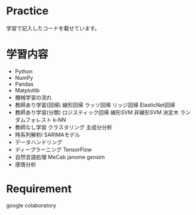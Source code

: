 # Practice
 
学習で記入したコードを載せています。

# 学習内容

* Python
* NumPy
* Pandas
* Matplotlib
* 機械学習の流れ
* 教師あり学習(回帰)
  線形回帰
  ラッソ回帰
  リッジ回帰
  ElasticNet回帰
* 教師あり学習(分類)
  ロジスティック回帰
  線形SVM
  非線形SVM
  決定木
  ランダムフォレスト
  k-NN
* 教師なし学習
  クラスタリング
  主成分分析
* 時系列解析Ⅰ
  SARIMAモデル
* データハンドリング
* ディープラーニング
  TensorFlow
* 自然言語処理
  MeCab
  janome
  gensim
* 感情分析  
 
# Requirement
 
google colaboratory
 
